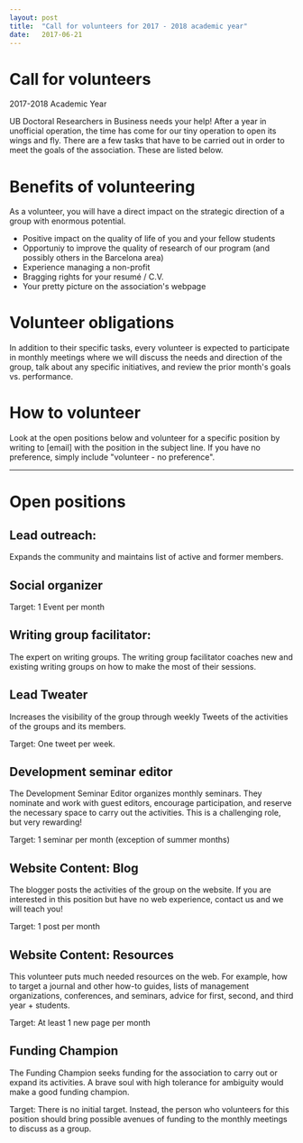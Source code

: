 ```yaml
---
layout: post
title:  "Call for volunteers for 2017 - 2018 academic year"
date:   2017-06-21
---
```


# Call for volunteers

2017-2018 Academic Year

UB Doctoral Researchers in Business needs your help! After a year in unofficial operation, the time has come for our tiny operation to open its wings and fly. There are a few tasks that have to be carried out in order to meet the goals of the association. These are listed below. 


# Benefits of volunteering

As a volunteer, you will have a direct impact on the strategic direction of a group with enormous potential. 
 - Positive impact on the quality of life of you and your fellow students
 - Opportuniy to improve the quality of research of our program (and possibly others in the Barcelona area)
 - Experience managing a non-profit
 - Bragging rights for your resumé / C.V.
 - Your pretty picture on the association's webpage

# Volunteer obligations

In addition to their specific tasks, every volunteer is expected to participate in monthly meetings where we will discuss the needs and direction of the group, talk about any specific initiatives, and review the prior month's goals vs. performance.

# How to volunteer

Look at the open positions below and volunteer for a specific position by writing to [email] with the position in the subject line. If you have no preference, simply include "volunteer - no preference". 

---------

# Open positions

## Lead outreach: 

Expands the community and maintains list of active and former members. 

## Social organizer 

Target: 1 Event per month

## Writing group facilitator: 

The expert on writing groups. The writing group facilitator coaches new and existing writing groups on how to make the most of their sessions.

## Lead Tweater

Increases the visibility of the group through weekly Tweets of the activities of the groups and its members.

Target: One tweet per week.

## Development seminar editor

The Development Seminar Editor organizes monthly seminars. They nominate and work with guest editors, encourage participation, and reserve the necessary space to carry out the activities. This is a challenging role, but very rewarding!

Target: 1 seminar per month (exception of summer months)

## Website Content: Blog

The blogger posts the activities of the group on the website. If you are interested in this position but have no web experience, contact us and we will teach you!

Target: 1 post per month

## Website Content: Resources 

This volunteer puts much needed resources on the web. For example, how to target a journal and other how-to guides, lists of management organizations, conferences, and seminars, advice for first, second, and third year + students.

Target: At least 1 new page per month

## Funding Champion

The Funding Champion seeks funding for the association to carry out or expand its activities. A brave soul with high tolerance for ambiguity would make a good funding champion.

Target: There is no initial target. Instead, the person who volunteers for this position should bring possible avenues of funding to the monthly meetings to discuss as a group.  
